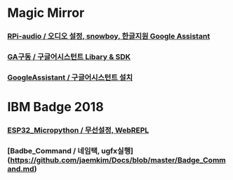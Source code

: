 # Magic Mirror

### [RPi-audio / 오디오 설정, snowboy, 한글지원 Google Assistant](https://github.com/jaemkim/Docs/blob/master/RPi-audio.md)

### [GA구동 / 구글어시스턴트 Libary & SDK](https://github.com/jaemkim/Docs/blob/master/GA%EA%B5%AC%EB%8F%99.md)

### [GoogleAssistant / 구글어시스턴트 설치](https://github.com/jaemkim/Docs/blob/master/GoogleAssistant.md)

# IBM Badge 2018

### [ESP32_Micropython / 무선설정, WebREPL](https://github.com/jaemkim/Docs/blob/master/ESP32_Micropython.md)

### [Badbe_Command / 네임택, ugfx실행] (https://github.com/jaemkim/Docs/blob/master/Badge_Command.md)
